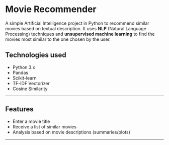 # Movie Recommender

A simple Artificial Intelligence project in Python to recommend similar movies based on textual description. It uses **NLP** (Natural Language Processing) techniques and **unsupervised machine learning** to find the movies most similar to the one chosen by the user.

## Technologies used

- Python 3.x 
- Pandas 
- Scikit-learn 
- TF-IDF Vectorizer 
- Cosine Similarity

---

## Features

- Enter a movie title
- Receive a list of similar movies
- Analysis based on movie descriptions (summaries/plots)

---
